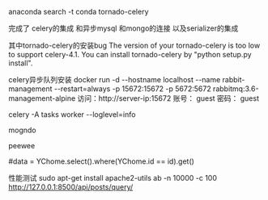 

anaconda search -t conda tornado-celery

完成了 celery的集成
和异步mysql 和mongo的连接
以及serializer的集成

其中tornado-celery的安装bug
The version of your tornado-celery is too low to support celery-4.1. You can install tornado-celery by "python setup.py install".


celery异步队列安装
docker run -d --hostname localhost --name rabbit-management --restart=always -p 15672:15672 -p 5672:5672 rabbitmq:3.6-management-alpine
访问：http://server-ip:15672  账号： guest 密码： guest

celery -A tasks worker --loglevel=info




mogndo

peewee

#data = YChome.select().where(YChome.id == id).get()

性能测试
sudo apt-get install apache2-utils
ab -n 10000 -c 100 http://127.0.0.1:8500/api/posts/query/